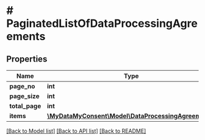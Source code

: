 # # PaginatedListOfDataProcessingAgreements

## Properties

Name | Type | Description | Notes
------------ | ------------- | ------------- | -------------
**page_no** | **int** |  |
**page_size** | **int** |  |
**total_page** | **int** |  |
**items** | [**\MyDataMyConsent\Model\DataProcessingAgreement[]**](DataProcessingAgreement.md) |  |

[[Back to Model list]](../../README.md#models) [[Back to API list]](../../README.md#endpoints) [[Back to README]](../../README.md)
